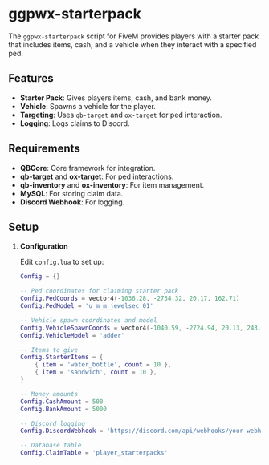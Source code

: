 # ggpwx-starterpack

The `ggpwx-starterpack` script for FiveM provides players with a starter pack that includes items, cash, and a vehicle when they interact with a specified ped.

## Features

- **Starter Pack**: Gives players items, cash, and bank money.
- **Vehicle**: Spawns a vehicle for the player.
- **Targeting**: Uses `qb-target` and `ox-target` for ped interaction.
- **Logging**: Logs claims to Discord.

## Requirements

- **QBCore**: Core framework for integration.
- **qb-target** and **ox-target**: For ped interactions.
- **qb-inventory** and **ox-inventory**: For item management.
- **MySQL**: For storing claim data.
- **Discord Webhook**: For logging.

## Setup

1. **Configuration**

   Edit `config.lua` to set up:

   ```lua
   Config = {}

   -- Ped coordinates for claiming starter pack
   Config.PedCoords = vector4(-1036.28, -2734.32, 20.17, 162.71)
   Config.PedModel = 'u_m_m_jewelsec_01'

   -- Vehicle spawn coordinates and model
   Config.VehicleSpawnCoords = vector4(-1040.59, -2724.94, 20.13, 243.63)
   Config.VehicleModel = 'adder'

   -- Items to give
   Config.StarterItems = {
       { item = 'water_bottle', count = 10 },
       { item = 'sandwich', count = 10 },
   }

   -- Money amounts
   Config.CashAmount = 500
   Config.BankAmount = 5000

   -- Discord logging
   Config.DiscordWebhook = 'https://discord.com/api/webhooks/your-webhook-url'

   -- Database table
   Config.ClaimTable = 'player_starterpacks'
